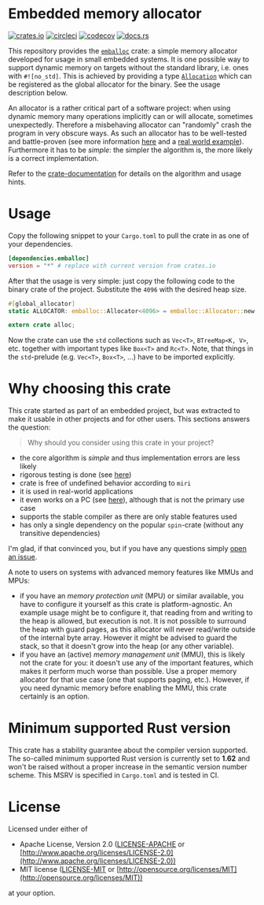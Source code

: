 # Embedded memory allocator

[![crates.io](https://img.shields.io/crates/v/emballoc)](https://crates.io/crate/emballoc)
[![circleci](https://img.shields.io/circleci/build/github/jfrimmel/emballoc)](https://app.circleci.com/pipelines/github/jfrimmel/emballoc)
[![codecov](https://codecov.io/gh/jfrimmel/emballoc/branch/main/graph/badge.svg?token=XU4EG0HGRP)](https://codecov.io/gh/jfrimmel/emballoc)
[![docs.rs](https://img.shields.io/docsrs/emballoc)](https://docs.rs/emballoc)

This repository provides the [`emballoc`](https://crates.io/crates/emballoc) crate: a simple memory allocator developed for usage in small embedded systems.
It is one possible way to support dynamic memory on targets without the standard library, i.e. ones with `#![no_std]`.
This is achieved by providing a type [`Allocation`](https://docs.rs/emballoc/*/emballoc/struct.Allocator.html) which can be registered as the global allocator for the binary.
See the usage description below.

An allocator is a rather critical part of a software project:
when using dynamic memory many operations implicitly can or will allocate, sometimes unexpectedly.
Therefore a misbehaving allocator can "randomly" crash the program in very obscure ways.
As such an allocator has to be well-tested and battle-proven (see more information [here][docu-testing] and a [real world example][gist_hosted-test]).
Furthermore it has to be _simple_: the simpler the algorithm is, the more likely is a correct implementation.

Refer to the [crate-documentation](https://docs.rs/emballoc/) for details on the algorithm and usage hints.

# Usage

Copy the following snippet to your `Cargo.toml` to pull the crate in as one of your dependencies.

```toml
[dependencies.emballoc]
version = "*" # replace with current version from crates.io
```

After that the usage is very simple: just copy the following code to the binary crate of the project.
Substitute the `4096` with the desired heap size.

```rust
#[global_allocator]
static ALLOCATOR: emballoc::Allocator<4096> = emballoc::Allocator::new();

extern crate alloc;
```

Now the crate can use the `std` collections such as `Vec<T>`, `BTreeMap<K, V>`, etc. together with important types like `Box<T>` and `Rc<T>`.
Note, that things in the `std`-prelude (e.g. `Vec<T>`, `Box<T>`, ...) have to be imported explicitly.

# Why choosing this crate

This crate started as part of an embedded project, but was extracted to make it usable in other projects and for other users.
This sections answers the question:

> Why should you consider using this crate in your project?

- the core algorithm is _simple_ and thus implementation errors are less likely
- rigorous testing is done (see [here][docu-testing])
- crate is free of undefined behavior according to `miri`
- it is used in real-world applications
- it even works on a PC (see [here][gist_hosted-test]), although that is not the primary use case
- supports the stable compiler as there are only stable features used
- has only a single dependency on the popular `spin`-crate (without any transitive dependencies)

I'm glad, if that convinced you, but if you have any questions simply [open an issue](https://github.com/jfrimmel/emballoc/issues/new/choose).

A note to users on systems with advanced memory features like MMUs and MPUs:

- if you have an _memory protection unit_ (MPU) or similar available, you have to configure it yourself as this crate is platform-agnostic.
  An example usage might be to configure it, that reading from and writing to the heap is allowed, but execution is not.
  It is not possible to surround the heap with guard pages, as this allocator will never read/write outside of the internal byte array.
  However it might be advised to guard the stack, so that it doesn't grow into the heap (or any other variable).
- if you have an (active) _memory management unit_ (MMU), this is likely not the crate for you: it doesn't use any of the important features, which makes it perform much worse than possible.
  Use a proper memory allocator for that use case (one that supports paging, etc.).
  However, if you need dynamic memory before enabling the MMU, this crate certainly is an option.

# Minimum supported Rust version

This crate has a stability guarantee about the compiler version supported.
The so-called minimum supported Rust version is currently set to **1.62** and won't be raised without a proper increase in the semantic version number scheme.
This MSRV is specified in `Cargo.toml` and is tested in CI.

# License

Licensed under either of

- Apache License, Version 2.0 ([LICENSE-APACHE](LICENSE-APACHE) or [http://www.apache.org/licenses/LICENSE-2.0](http://www.apache.org/licenses/LICENSE-2.0))
- MIT license ([LICENSE-MIT](LICENSE-MIT) or [http://opensource.org/licenses/MIT](http://opensource.org/licenses/MIT))

at your option.

[docu-testing]: https://docs.rs/emballoc/latest/emballoc/#testing
[gist_hosted-test]: https://gist.github.com/jfrimmel/61943f9879adfbe760a78efa17a0ecaa
